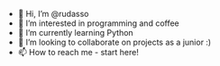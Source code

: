 - 👋 Hi, I’m @rudasso
- 👀 I’m interested in programming and coffee
- 🌱 I’m currently learning Python
- 💞️ I’m looking to collaborate on projects as a junior :)
- 📫 How to reach me - start here!

<!---
rudasso/rudasso is a ✨ special ✨ repository because its `README.md` (this file) appears on your GitHub profile.
You can click the Preview link to take a look at your changes.
--->

